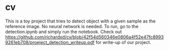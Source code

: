 # cv
This is a toy project that tries to detect object with a given sample as the reference image. No neural network is needed. To run, go to the detection.ipynb and simply run the notebook. Check out https://github.com/richardxd/cv/blob/42f54d560346e0806a4f52e47fc89939261eb708/proeject_detection_writeup.pdf for write-up of our project.
